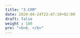 ```yaml
---
title: "3.CRM"
date: 2020-04-24T22:47:10+02:00
draft: false
weight : 180
pre: "<b>6. </b>"
---
```



